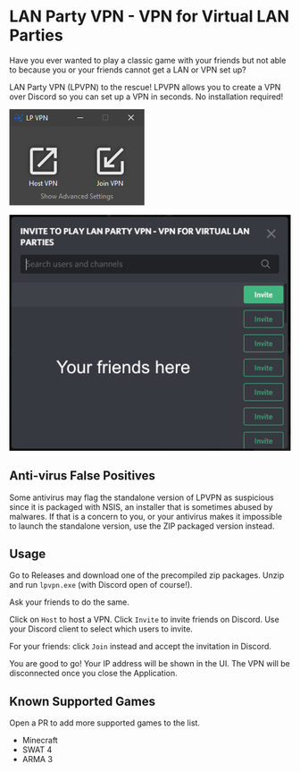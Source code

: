 # LAN Party VPN - VPN for Virtual LAN Parties

Have you ever wanted to play a classic game with your friends but not
able to because you or your friends cannot get a LAN or VPN set up?

LAN Party VPN (LPVPN) to the rescue! LPVPN allows you to create a VPN
over Discord so you can set up a VPN in seconds. No installation
required!

![lpvpn-screenshot-1](./docs/screenshots/app.png)

![lpvpn-screenshot-2](./docs/screenshots/invite.png)

## Anti-virus False Positives

Some antivirus may flag the standalone version of LPVPN as suspicious
since it is packaged with NSIS, an installer that is sometimes abused
by malwares. If that is a concern to you, or your antivirus makes it
impossible to launch the standalone version, use the ZIP packaged
version instead.

## Usage

Go to Releases and download one of the precompiled zip packages. Unzip
and run `lpvpn.exe` (with Discord open of course!).

Ask your friends to do the same.

Click on `Host` to host a VPN. Click `Invite` to invite friends on
Discord. Use your Discord client to select which users to invite.

For your friends: click `Join` instead and accept the invitation in
Discord.

You are good to go! Your IP address will be shown in the UI. The VPN
will be disconnected once you close the Application.

## Known Supported Games

Open a PR to add more supported games to the list.

  * Minecraft
  * SWAT 4
  * ARMA 3
